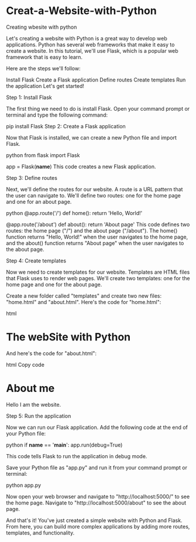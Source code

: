 # Creat-a-Website-with-Python
Creating wbesite with python

Let's creating a website with Python is a great way to develop web applications. Python has several web frameworks that make it easy to create a website. In this tutorial, we'll use Flask, which is a popular web framework that is easy to learn.

Here are the steps we'll follow:

Install Flask
Create a Flask application
Define routes
Create templates
Run the application
Let's get started!

Step 1: Install Flask

The first thing we need to do is install Flask. Open your command prompt or terminal and type the following command:

pip install Flask
Step 2: Create a Flask application

Now that Flask is installed, we can create a new Python file and import Flask.

python
from flask import Flask

app = Flask(__name__)
This code creates a new Flask application.

Step 3: Define routes

Next, we'll define the routes for our website. A route is a URL pattern that the user can navigate to. We'll define two routes: one for the home page and one for an about page.

python
@app.route('/')
def home():
    return 'Hello, World!'

@app.route('/about')
def about():
    return 'About page'
This code defines two routes: the home page ("/") and the about page ("/about"). The home() function returns "Hello, World!" when the user navigates to the home page, and the about() function returns "About page" when the user navigates to the about page.

Step 4: Create templates

Now we need to create templates for our website. Templates are HTML files that Flask uses to render web pages. We'll create two templates: one for the home page and one for the about page.

Create a new folder called "templates" and create two new files: "home.html" and "about.html". Here's the code for "home.html":

html
<!DOCTYPE html>
<html>
<head>
    <title>Home Page</title>
</head>
<body>
    <h1>The webSite with Python</h1>
</body>
</html>

And here's the code for "about.html":

html
Copy code
<!DOCTYPE html>
<html>
<head>
    <title>About Page</title>
</head>
<body>
    <h1>About me</h1>
    <p>Hello I am the website.</p>
</body>
</html>
Step 5: Run the application

Now we can run our Flask application. Add the following code at the end of your Python file:

python
if __name__ == '__main__':
    app.run(debug=True)
    
This code tells Flask to run the application in debug mode.

Save your Python file as "app.py" and run it from your command prompt or terminal:

python app.py

Now open your web browser and navigate to "http://localhost:5000/" to see the home page. Navigate to "http://localhost:5000/about" to see the about page.

And that's it! You've just created a simple website with Python and Flask. From here, you can build more complex applications by adding more routes, templates, and functionality.
